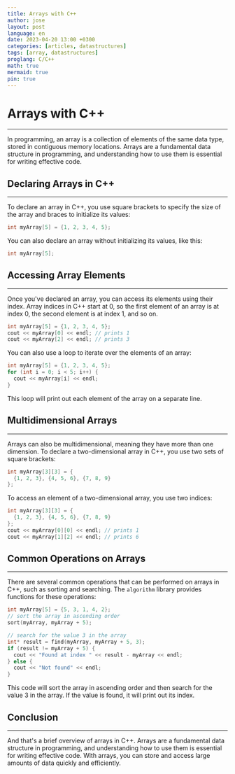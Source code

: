 ```yaml
---
title: Arrays with C++
author: jose
layout: post
language: en
date: 2023-04-20 13:00 +0300
categories: [articles, datastructures]
tags: [array, datastructures]
proglang: C/C++
math: true
mermaid: true
pin: true
---
```


# Arrays with C++
---
In programming, an array is a collection of elements of the same data type, stored in contiguous memory locations. Arrays are a fundamental data structure in programming, and understanding how to use them is essential for writing effective code.  

## Declaring Arrays in C++
---
To declare an array in C++, you use square brackets to specify the size of the array and braces to initialize its values:  

```cpp
int myArray[5] = {1, 2, 3, 4, 5};
```

You can also declare an array without initializing its values, like this:  

```cpp
int myArray[5];
```

## Accessing Array Elements
---
Once you've declared an array, you can access its elements using their index. Array indices in C++ start at 0, so the first element of an array is at index 0, the second element is at index 1, and so on.

```cpp
int myArray[5] = {1, 2, 3, 4, 5};
cout << myArray[0] << endl; // prints 1
cout << myArray[2] << endl; // prints 3
```

You can also use a loop to iterate over the elements of an array:
```cpp
int myArray[5] = {1, 2, 3, 4, 5};
for (int i = 0; i < 5; i++) {
  cout << myArray[i] << endl;
}
```

This loop will print out each element of the array on a separate line.

## Multidimensional Arrays
---
Arrays can also be multidimensional, meaning they have more than one dimension. To declare a two-dimensional array in C++, you use two sets of square brackets:

```cpp
int myArray[3][3] = {
  {1, 2, 3}, {4, 5, 6}, {7, 8, 9}
};
```

To access an element of a two-dimensional array, you use two indices:

```cpp
int myArray[3][3] = {
  {1, 2, 3}, {4, 5, 6}, {7, 8, 9}
}; 
cout << myArray[0][0] << endl; // prints 1
cout << myArray[1][2] << endl; // prints 6
```

## Common Operations on Arrays
---
There are several common operations that can be performed on arrays in C++, such as sorting and searching. The `algorithm` library provides functions for these operations:

```cpp
int myArray[5] = {5, 3, 1, 4, 2};
// sort the array in ascending order
sort(myArray, myArray + 5);

// search for the value 3 in the array 
int* result = find(myArray, myArray + 5, 3);
if (result != myArray + 5) { 
  cout << "Found at index " << result - myArray << endl;
} else {
  cout << "Not found" << endl;
}
```
This code will sort the array in ascending order and then search for the value 3 in the array. If the value is found, it will print out its index.

## Conclusion
---
And that's a brief overview of arrays in C++. Arrays are a fundamental data structure in programming, and understanding how to use them is essential for writing effective code. With arrays, you can store and access large amounts of data quickly and efficiently.

